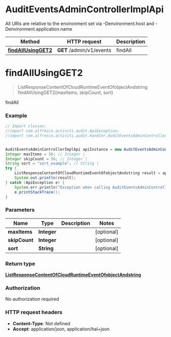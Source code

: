 # AuditEventsAdminControllerImplApi

All URIs are relative to the environment set via -Denvironment.host and -Denvironment.application.name

Method | HTTP request | Description
------------- | ------------- | -------------
[**findAllUsingGET2**](AuditEventsAdminControllerImplApi.md#findAllUsingGET2) | **GET** /admin/v1/events | findAll

<a name="findAllUsingGET2"></a>
# **findAllUsingGET2**
> ListResponseContentOfCloudRuntimeEventOfobjectAndstring findAllUsingGET2(maxItems, skipCount, sort)

findAll

### Example
```java
// Import classes:
//import com.alfresco.activiti.audit.ApiException;
//import com.alfresco.activiti.audit.handler.AuditEventsAdminControllerImplApi;


AuditEventsAdminControllerImplApi apiInstance = new AuditEventsAdminControllerImplApi();
Integer maxItems = 56; // Integer | 
Integer skipCount = 56; // Integer | 
String sort = "sort_example"; // String | 
try {
    ListResponseContentOfCloudRuntimeEventOfobjectAndstring result = apiInstance.findAllUsingGET2(maxItems, skipCount, sort);
    System.out.println(result);
} catch (ApiException e) {
    System.err.println("Exception when calling AuditEventsAdminControllerImplApi#findAllUsingGET2");
    e.printStackTrace();
}
```

### Parameters

Name | Type | Description  | Notes
------------- | ------------- | ------------- | -------------
 **maxItems** | **Integer**|  | [optional]
 **skipCount** | **Integer**|  | [optional]
 **sort** | **String**|  | [optional]

### Return type

[**ListResponseContentOfCloudRuntimeEventOfobjectAndstring**](ListResponseContentOfCloudRuntimeEventOfobjectAndstring.md)

### Authorization

No authorization required

### HTTP request headers

 - **Content-Type**: Not defined
 - **Accept**: application/json, application/hal+json

